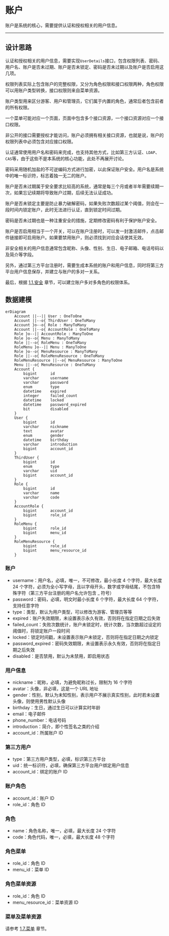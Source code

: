 账户
====

账户是系统的核心，需要提供认证和授权相关的用户信息。

---

## 设计思路

认证和授权相关的用户信息，需要实现`UserDetails`接口，包含权限列表、密码、用户名、账户是否未过期、账户是否未锁定、密码是否未过期以及账户是否启用这几项。

权限列表实际上包含账户的完整权限，又分为角色权限和接口权限两种，角色权限可以用账户类型转换，接口权限则来自菜单资源。

账户类型用来区分游客、用户和管理员，它们属于内置的角色，通常后者包含前者的所有权限。

一个菜单可能对应一个页面，页面中包含多个接口资源，一个接口资源对应一个接口权限。

非公开的接口需要授权才能访问，账户必须拥有相关接口资源，也就是说，账户的权限列表中必须包含对应接口权限。

认证通常使用用户名和密码来完成，也支持其他方式，比如第三方认证、`LDAP`、`CAS`等，由于这些不是本系统的核心功能，此处不再展开讨论。

密码采用随机加盐的不可逆编码方式进行加密，以此保证账户安全。用户名是系统中的唯一标识符，标志着独一无二的账户。

账户是否未过期属于安全要求比较高的系统，通常是每三个月或者半年需要续期一次，如果忘记续期将导致账户过期，后续无法认证成功。

账户是否未锁定主要是防止暴力破解密码，如果失败次数超过某个阈值，则会在一段时间内锁定账户，此时无法进行认证，直到锁定时间过期。

密码是否未过期也是一种注重安全的措施，定期修改密码有利于保护账户安全。

账户是否启用相当于一个开关，可以在账户注册时，可以发一封激活邮件，点击邮件链接即可启用账户。如果要禁用账户，则必须找到对应会话使其无效。

非安全相关的用户信息通常包含昵称、头像、性别、生日、电子邮箱、电话号码以及简介等字段。

另外，通过第三方平台注册时，需要生成本系统的账户和用户信息，同时将第三方平台用户信息保存，并建立与账户的多对一关系。

最后，根据 [1.1.安全](1.1.security.md) 章节，可以建立账户多对多角色的权限体系。

## 数据建模

```mermaid
erDiagram
    Account ||--|| User : OneToOne
    Account ||--o{ ThirdUser : OneToMany
    Account }o--o{ Role : ManyToMany
    Account ||--o{ AccountRole : OneToMany
    Role }o--|| AccountRole : ManyToOne
    Role }o--o{ Menu : ManyToMany
    Role ||--o{ RoleMenu : OneToMany
    RoleMenu }o--|| Menu : ManyToOne
    Role }o--o{ MenuResource : ManyToMany
    Role ||--o{ RoleMenuResource : OneToMany
    RoleMenuResource ||--o{ MenuResource : ManyToOne
    Menu ||--o{ MenuResource : OneToMany
    Account {
        bigint      id
        varchar     username
        varchar     password
        enum        type
        datetime    expired
        integer     failed_count
        datetime    locked
        datetime    password_expired
        bit         disabled
    }
    User {
        bigint      id
        varchar     nickname
        text        avatar
        enum        gender
        datetime    birthday
        varchar     introduction
        bigint      account_id
    }
    ThirdUser {
        bigint      id
        enum        type
        varchar     uid
        bigint      account_id
    }
    Role {
        bigint      id
        varchar     name
        varchar     code
    }
    AccountRole {
        bigint      account_id
        bigint      role_id
    }
    RoleMenu {
        bigint      role_id
        bigint      menu_id
    }
    RoleMenuResource {
        bigint      role_id
        bigint      menu_resource_id
    }
```

### 账户

- username：用户名，必填，唯一，不可修改，最小长度 4 个字符，最大长度 24 个字符，必须为全小写字母，且以字母开头，数字或字母结尾，不包含特殊字符（第三方平台注册的用户名允许包含 _ 符号）
- password：密码，必填，明文时最小长度 6 个字符，最大长度 64 个字符，支持任意字符
- type：类型，默认为用户类型，可以修改为游客、管理员等等
- expired：账户失效期限，未设置表示永久有效，否则将在指定日期之后失效
- failed_count：失败次数统计，账户未锁定时，统计次数，当次数超过设定的阈值时，将锁定账户一段时间
- locked：锁定时间戳，未设置表示账户未锁定，否则将在指定日期之内锁定
- password_expired：密码失效期限，未设置表示永久有效，否则将在指定日期之后失效
- disabled：是否禁用，默认为未禁用，即启用状态

### 用户信息

- nickname：昵称，必填，为避免昵称过长，限制为 16 个字符
- avatar：头像，非必填，这是一个 URL 地址
- gender：性别，默认为未知性别，表示用户不展示真实性别，此时若未设置头像，则使用男性默认头像
- birthday：生日，通过生日可以计算实时年龄
- email：电子邮件
- phone_number：电话号码
- introduction：简介，即个性签名之类的介绍
- account_id：所属账户 ID

### 第三方用户

- type：第三方用户类型，必填，标识第三方平台
- uid：统一标识符，必填，确保第三方平台用户绑定用户信息
- account_id：绑定的账户 ID

### 账户角色

- account_id：账户 ID
- role_id：角色 ID

### 角色

- name：角色名称，唯一，必填，最大长度 24 个字符
- code：角色代码，唯一，必填，最大长度 48 个字符

### 角色菜单

- role_id：角色 ID
- menu_id：菜单 ID

### 角色菜单资源

- role_id：角色 ID
- menu_resource_id：菜单资源 ID

### 菜单及菜单资源

请参考 [1.7.菜单](1.7.menu.md) 章节。